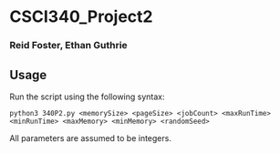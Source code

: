 # CSCI340_Project2
### Reid Foster, Ethan Guthrie

## Usage
Run the script using the following syntax:
```
python3 340P2.py <memorySize> <pageSize> <jobCount> <maxRunTime> <minRunTime> <maxMemory> <minMemory> <randomSeed>
```

All parameters are assumed to be integers.
